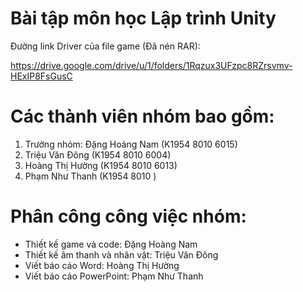 # Bài tập môn học Lập trình Unity

Đường link Driver của file game (Đã nén RAR): 

https://drive.google.com/drive/u/1/folders/1Rqzux3UFzpc8RZrsvmv-HExIP8FsGusC


# Các thành viên nhóm bao gồm:
1. Trưởng nhóm: Đặng Hoàng Nam (K1954 8010 6015)
2. Triệu Văn Đông (K1954 8010 6004)
3. Hoàng Thị Hường (K1954 8010 6013)
4. Phạm Như Thanh (K1954 8010 )


# Phân công công việc nhóm:
- Thiết kế game và code: Đặng Hoàng Nam
- Thiết kế âm thanh và nhân vật: Triệu Văn Đông
- Viết báo cáo Word: Hoàng Thị Hường
- Viết báo cáo PowerPoint: Phạm Như Thanh
